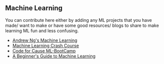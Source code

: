 ## Machine Learning

You can contribute here either by adding any ML projects that you have made/ want to make or have some good resources/ blogs to share to make learning ML fun and less confusing.
 
- [Andrew Ng's Machine Learning](https://www.coursera.org/learn/machine-learning?utm_source=gg&utm_medium=sem&utm_campaign=07-StanfordML-IN&utm_content=07-StanfordML-IN&campaignid=1950458127&adgroupid=70479331563&device=c&keyword=andrew%20ng%20machine%20learning&matchtype=e&network=g&devicemodel=&adpostion=&creativeid=351348153032&hide_mobile_promo&gclid=Cj0KCQjw5eX7BRDQARIsAMhYLP_f-_Gz7qwKhQjLSdK9SRX93Jyb2MrBNwVUqRiuFi8Tm8cWqIy55fYaAt12EALw_wcB)
- [Machine Learning Crash Course](https://developers.google.com/machine-learning/crash-course)
- [Code for Cause ML-BootCamp](https://www.youtube.com/watch?v=ycvSMpsg7qk&list=PLyzHIYrZBplo3K0dNUqppd2ynnoZPD6N1)
- [A Beginner's Guide to Machine Learning](https://medium.com/@randylaosat/a-beginners-guide-to-machine-learning-dfadc19f6caf)
